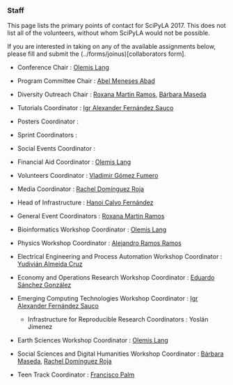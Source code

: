 
### Staff

This page lists the primary points of contact for SciPyLA 2017.
This does not list all of the volunteers, without whom SciPyLA would not be possible.

If you are interested in taking on any of the available assignments below,
please fill and submit the (../forms/joinus)[collaborators form].

- Conference Chair : [Olemis Lang](http://linkedin.com/in/olemis)
- Program Committee Chair : [Abel Meneses Abad](https://cu.linkedin.com/in/abel-abel-meneses-abad-1450ba3a)
- Diversity Outreach Chair : [Roxana Martin Ramos](https://www.linkedin.com/in/roxana-martin-ramos-50711948/), [Bárbara Maseda](http://www.linkedin.com/in/barbaramaseda/)
- Tutorials Coordinator : [Igr Alexander Fernández Sauco](https://www.linkedin.com/in/igr-alex%C3%A1nder-fern%C3%A1ndez-sa%C3%BAco-34374062/)
- Posters Coordinator : 
- Sprint Coordinators :
- Social Events Coordinator : 
- Financial Aid Coordinator : [Olemis Lang](http://linkedin.com/in/olemis)
- Volunteers Coordinator : [Vladimir Gómez Fumero](https://www.linkedin.com/in/vladimir-g%C3%B3mez-fumero-55aa8513b)
- Media Coordinator : [Rachel Domínguez Roja](https://www.linkedin.com/in/rachel-dom%C3%ADnguez-b5271891/)
- Head of Infrastructure : [Hanoi Calvo Fernández](https://www.facebook.com/hanoicalvofernandez)

- General Event Coordinators : [Roxana Martin Ramos](https://www.linkedin.com/in/roxana-martin-ramos-50711948/)
- Bioinformatics Workshop Coordinator : [Olemis Lang](http://linkedin.com/in/olemis)
- Physics Workshop Coordinator : [Alejandro Ramos Ramos](https://www.facebook.com/alejandro.ramosramos.35)
- Electrical Engineering and Process Automation Workshop Coordinator : [Yudivián Almeida Cruz](https://www.linkedin.com/in/yudivi%C3%A1n-almeida-cruz-a534a8a4/)
- Economy and Operations Research Workshop Coordinator : [Eduardo Sánchez González](https://www.linkedin.com/in/eduardo-s%C3%A1nchez-gonz%C3%A1lez-13750889/)
- Emerging Computing Technologies Workshop Coordinator : [Igr Alexander Fernández Sauco](https://www.linkedin.com/in/igr-alex%C3%A1nder-fern%C3%A1ndez-sa%C3%BAco-34374062/)
  * Infrastructure for Reproducible Research Coordinators : Yoslán Jimenez
- Earth Sciences Workshop Coordinator : [Olemis Lang](http://linkedin.com/in/olemis)
- Social Sciences and Digital Humanities Workshop Coordinator : [Bárbara Maseda](http://www.linkedin.com/in/barbaramaseda/), [Rachel Domínguez Roja](https://www.linkedin.com/in/rachel-dom%C3%ADnguez-b5271891/)

- Teen Track Coordinator : [Francisco Palm](http://www.linkedin.com/in/fpalm)



